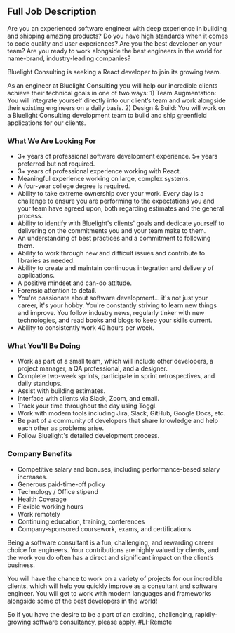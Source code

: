 ---
---

## Full Job Description

Are you an experienced software engineer with deep experience in building and shipping amazing products? Do you have high standards when it comes to code quality and user experiences? Are you the best developer on your team? Are you ready to work alongside the best engineers in the world for name-brand, industry-leading companies?

  
Bluelight Consulting is seeking a React developer to join its growing team.

  
As an engineer at Bluelight Consulting you will help our incredible clients achieve their technical goals in one of two ways: 1) Team Augmentation: You will integrate yourself directly into our client’s team and work alongside their existing engineers on a daily basis. 2) Design & Build: You will work on a Bluelight Consulting development team to build and ship greenfield applications for our clients.

### **What We Are Looking For**

-   3+ years of professional software development experience. 5+ years preferred but not required.
-   3+ years of professional experience working with React.
-   Meaningful experience working on large, complex systems.
-   A four-year college degree is required.
-   Ability to take extreme ownership over your work. Every day is a challenge to ensure you are performing to the expectations you and your team have agreed upon, both regarding estimates and the general process.
-   Ability to identify with Bluelight's clients' goals and dedicate yourself to delivering on the commitments you and your team make to them.
-   An understanding of best practices and a commitment to following them.
-   Ability to work through new and difficult issues and contribute to libraries as needed.
-   Ability to create and maintain continuous integration and delivery of applications.
-   A positive mindset and can-do attitude.
-   Forensic attention to detail.
-   You're passionate about software development... it's not just your career, it's your hobby. You're constantly striving to learn new things and improve. You follow industry news, regularly tinker with new technologies, and read books and blogs to keep your skills current.
-   Ability to consistently work 40 hours per week.

### **What You'll Be Doing**

-   Work as part of a small team, which will include other developers, a project manager, a QA professional, and a designer.
-   Complete two-week sprints, participate in sprint retrospectives, and daily standups.
-   Assist with building estimates.
-   Interface with clients via Slack, Zoom, and email.
-   Track your time throughout the day using Toggl.
-   Work with modern tools including Jira, Slack, GitHub, Google Docs, etc.
-   Be part of a community of developers that share knowledge and help each other as problems arise.
-   Follow Bluelight's detailed development process.

### **Company Benefits**

-   Competitive salary and bonuses, including performance-based salary increases.
-   Generous paid-time-off policy
-   Technology / Office stipend
-   Health Coverage
-   Flexible working hours
-   Work remotely
-   Continuing education, training, conferences
-   Company-sponsored coursework, exams, and certifications

Being a software consultant is a fun, challenging, and rewarding career choice for engineers. Your contributions are highly valued by clients, and the work you do often has a direct and significant impact on the client’s business.

  
You will have the chance to work on a variety of projects for our incredible clients, which will help you quickly improve as a consultant and software engineer. You will get to work with modern languages and frameworks alongside some of the best developers in the world!

  
So if you have the desire to be a part of an exciting, challenging, rapidly-growing software consultancy, please apply. #LI-Remote